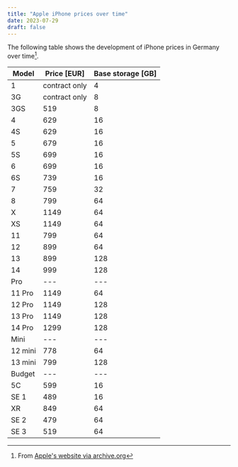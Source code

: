 ```yaml
---
title: "Apple iPhone prices over time"
date: 2023-07-29
draft: false
---
```


The following table shows the development of iPhone prices in Germany over time[^1].

| Model   | Price [EUR]   | Base storage [GB] |
|---------|---------------|-------------------|
| 1       | contract only | 4                 |
| 3G      | contract only | 8                 |
| 3GS     | 519           | 8                 |
| 4       | 629           | 16                |
| 4S      | 629           | 16                |
| 5       | 679           | 16                |
| 5S      | 699           | 16                |
| 6       | 699           | 16                |
| 6S      | 739           | 16                |
| 7       | 759           | 32                |
| 8       | 799           | 64                |
| X       | 1149          | 64                |
| XS      | 1149          | 64                |
| 11      | 799           | 64                |
| 12      | 899           | 64                |
| 13      | 899           | 128               |
| 14      | 999           | 128               |
| Pro     | ---           | ---               |
| 11 Pro  | 1149          | 64                |
| 12 Pro  | 1149          | 128               |
| 13 Pro  | 1149          | 128               |
| 14 Pro  | 1299          | 128               |
| Mini    | ---           | ---               |
| 12 mini | 778           | 64                |
| 13 mini | 799           | 128               |
| Budget  | ---           | ---               |
| 5C      | 599           | 16                |
| SE 1    | 489           | 16                |
| XR      | 849           | 64                |
| SE 2    | 479           | 64                |
| SE 3    | 519           | 64                |

[^1]: From [Apple's website via archive.org](https://web.archive.org/web/20230000000000*/www.apple.com/de)
